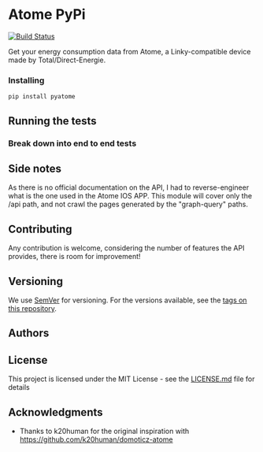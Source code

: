 # Atome PyPi

[![Build Status](https://travis-ci.com/BaQs/pyAtome.svg?branch=master)](https://travis-ci.com/BaQs/pyAtome)


Get your energy consumption data from Atome, a Linky-compatible device made by Total/Direct-Energie.

### Installing


```
pip install pyatome
```



## Running the tests


### Break down into end to end tests


## Side notes

As there is no official documentation on the API, I had to reverse-engineer what is the one used in the Atome IOS APP.
This module will cover only the /api path, and not crawl the pages generated by the "graph-query" paths.


## Contributing

Any contribution is welcome, considering the number of features the API provides, there is room for improvement!

## Versioning

We use [SemVer](http://semver.org/) for versioning. For the versions available, see the [tags on this repository](https://github.com/baqs/pyAtome/tags). 

## Authors

## License

This project is licensed under the MIT License - see the [LICENSE.md](LICENSE.md) file for details

## Acknowledgments

* Thanks to k20human for the original inspiration with https://github.com/k20human/domoticz-atome

